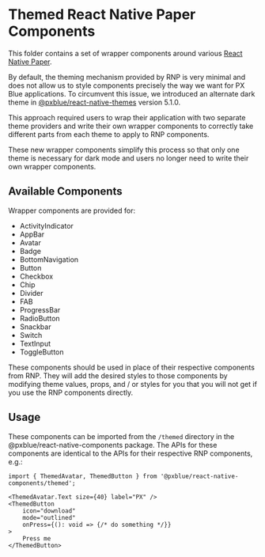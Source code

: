 # Themed React Native Paper Components

This folder contains a set of wrapper components around various [React Native Paper](https://callstack.github.io/react-native-paper/index.html).

By default, the theming mechanism provided by RNP is very minimal and does not allow us to style components precisely the way we want for PX Blue applications. To circumvent this issue, we introduced an alternate dark theme in [@pxblue/react-native-themes](https://www.npmjs.com/package/@pxblue/react-native-themes) version 5.1.0. 

This approach required users to wrap their application with two separate theme providers and  write their own wrapper components to correctly take different parts from each theme to apply to RNP components.

These new wrapper components simplify this process so that only one theme is necessary for dark mode and users no longer need to write their own wrapper components. 

## Available Components

Wrapper components are provided for:

-   ActivityIndicator
-   AppBar
-   Avatar
-   Badge
-   BottomNavigation
-   Button
-   Checkbox
-   Chip
-   Divider
-   FAB
-   ProgressBar
-   RadioButton
-   Snackbar
-   Switch
-   TextInput
-   ToggleButton

These components should be used in place of their respective components from RNP. They will add the desired styles to those components by modifying theme values, props, and / or styles for you that you will not get if you use the RNP components directly.

## Usage

These components can be imported from the `/themed` directory in the @pxblue/react-native-components package. The APIs for these components are identical to the APIs for their respective RNP components, e.g.:

```tsx
import { ThemedAvatar, ThemedButton } from '@pxblue/react-native-components/themed';

<ThemedAvatar.Text size={40} label="PX" />
<ThemedButton
    icon="download"
    mode="outlined"
    onPress={(): void => {/* do something */}}
>
    Press me
</ThemedButton>
```
